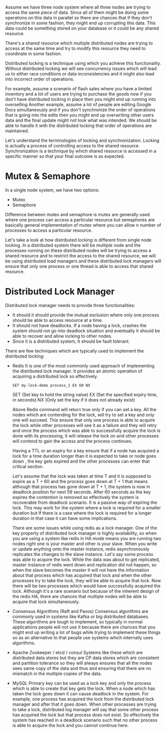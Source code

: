 Assume we have three node system where all three nodes are trying to access the same piece of data. Since all of them might be doing some operations on this data in parallel so there are chances that if they don't synchronize in some fashion, they might end up corrupting this data. This data could be something stored on your database or it could be any shared resource.

There's a shared resource which multiple distributed nodes are trying to access at the same time and try to modify this resource they need to coordinate in some fashion.

Distributed locking is a technique using which you achieve this functionality. Without distributed locking we will see concurrency issues which will lead us to either race conditions or data inconsistencies and it might also lead into incorrect order of operations. 

For example, assume a scenario of flash sales where you have a limited inventory and a lot of users are trying to purchase the goods now if you don't have distributed locking in place then you might end up running into overselling Another example, assume a lot of people are editing Google Docs simultaneously and if you don't synchronize the order of operations that is going into the edits then you might end up overwriting other users data and the final update might not look what was intended. We should be able to handle it with the distributed locking that order of operations are maintained.

Let's understand the terminologies of locking and synchronization. Locking is actually a process of controlling access to the shared resource. Synchronization is a technique by which shared resource is accessed in a specific manner so that your final outcome is as expected.

# Mutex & Semaphore

In a single node system,  we have two options: 
- Mutex
- Semaphore

Difference between mutex and semaphore is mutex are generally used where one process can access a particular resource but semaphores are basically general implementation of mutex where you can allow n number of processes to access a particular resource.

Let's take a look at how distributed locking is different from single node locking. In a distributed system there will be multiple node and the processes running on these distributed nodes will be trying to access a shared resource and to restrict the access to the shared resource, we will be using distributed load managers and these distributed lock managers will ensure that only one process or one thread is able to access that shared resource.

# Distributed Lock Manager

Distributed lock manager needs to provide three functionalities:
- It should it should provide the mutual exclusion where only one process should be able to access resource at a time.
- It should not have deadlocks. If a node having a lock, crashes the system should not go into deadlock situation and eventually it should be able to recover and allow locking to other nodes.
- Since it is a distributed system, It should be fault tolerant.


There are few techniques which are typically used to implement the distributed locking:
- Redis
	It is one of the most commonly used approach of implementing the distributed lock manager. It provides an atomic operation of acquiring a distributed lock so effectively.
	
	`SET my-lock-demo process_1 EX 60 NX`
	
	SET <key> <value> (Set key to hold the string value)
	EX <seconds> (Set the specified expiry time, in seconds)
	NX (Only set the key if it does not already exist)
	
	Above Redis command will return true only if you can set a key. All the nodes which are contending for the lock, will try to set a key and only one will succeed. This ensure that only one process is able to acquire the lock while other processes will see it as a failure and they will retry and once the process which was able to successfully acquire the lock is done with its processing, it will release the lock on and other processes will contend to gain the access and the process continues.
	
	Having a TTL or an expiry for a key ensure that if a node has acquired a lock for a time duration longer than it is expected to take or node goes down , the key gets expired and the other processes can enter that critical section. 
	
	Let's assume that the lock was taken at time T and it is supposed to expire as a T + 60 and the process goes down at T + 1 that means although that process has gone down at T + 1, the system is now in deadlock position for next 59 seconds. After 60 seconds as the key expires the contention is removed so effectively the system is recoverable from deadlock scenario. It is a passive way of expiring the lock. This may work for the system where a lock is required for a smaller duration but  If there is a case where the lock is required for a longer duration in that case it can have some implications.
	
	There are some issues while using redis as a lock manager. One of the key property of distributed lock manager is highly availability, so when you are using a system like redis in HA mode means you are running two nodes right one is your master and other is your slave. When you write or update anything onto the master instance, redis asynchronously replicates the changes to the slave instance. Let's say some process was able to acquire the lock. While the data was about to get replicated, master instance of redis went down and replication did not happen, so when the slave becomes the master it will not have the information about that process which has acquired that lock and when the other processes try to take the lock, they will be able to acquire that lock. Now there will be two processes which would have successfully acquired the lock. Although it's a rare scenario but because of the inherent design of the redis HA, there are chances that multiple nodes will be able to acquire that lock simultaneously.
	
- Consensus Algorithms (Raft and Paxos)
	Consensus algorithms are commonly used in systems like Kafka or big distributed databases. These algorithms are tough to implement, so typically in normal applications people will not use it because there are chances that you might end up writing a lot of bugs while trying to implement these things so as an alternative to that people use systems which internally uses algorithms.
	
- Apache Zookeeper / etcd / consul
	Systems like these which are distributed data stores but they are CP data stores which are consistent and partition tolerance so they will always ensures that all the nodes sees same copy of the data and thus and ensuring that there are no mismatch in the multiple copies of the data.
	
- MySQL
	Primary key can be used as a lock key and only the process which is able to create that key gets the lock. When a node which has taken the lock goes down it can cause deadlock in the system. For example, one process has acquired the lock from the distributed lock manager and after that it goes down. When other processes are trying to take a lock, distributed log manager will say that some other process has acquired the lock but that process does not exist. So effectively the system has reached in a deadlock scenario such that no other process is able to acquire the lock and you cannot continue here.










